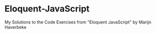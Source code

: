 # Eloquent-JavaScript
My Solutions to the Code Exercises from "Eloquent JavaScript" by Marijn Haverbeke
